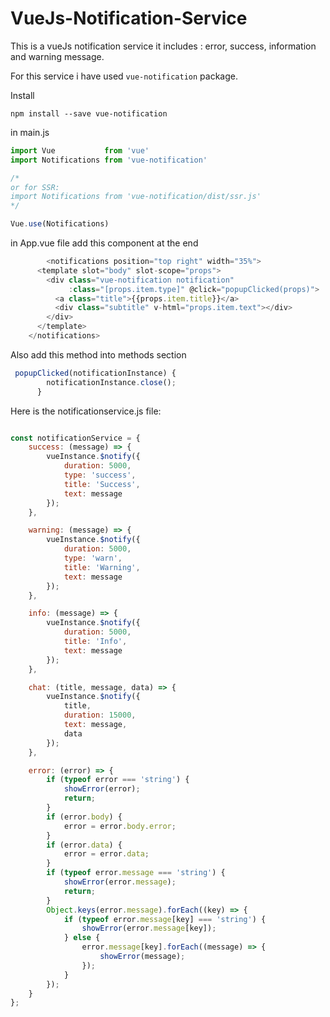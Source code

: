 # VueJs-Notification-Service
This is a vueJs notification service 
it includes :
error,
success,
information and warning message.

For this service i have used `vue-notification` package.

Install

`npm install --save vue-notification`

in main.js
``` javascript
import Vue           from 'vue'
import Notifications from 'vue-notification'

/*
or for SSR:
import Notifications from 'vue-notification/dist/ssr.js'
*/

Vue.use(Notifications)
```
in App.vue file add this component at the end 
``` javascript 
        <notifications position="top right" width="35%">
      <template slot="body" slot-scope="props">
        <div class="vue-notification notification"
             :class="[props.item.type]" @click="popupClicked(props)">
          <a class="title">{{props.item.title}}</a>
          <div class="subtitle" v-html="props.item.text"></div>
        </div>
      </template>
    </notifications>
```

Also add this method into methods section
``` javascript
 popupClicked(notificationInstance) {
        notificationInstance.close();
      }
```

Here is the notificationservice.js file:


``` javascript

const notificationService = {
    success: (message) => {
        vueInstance.$notify({
            duration: 5000,
            type: 'success',
            title: 'Success',
            text: message
        });
    },

    warning: (message) => {
        vueInstance.$notify({
            duration: 5000,
            type: 'warn',
            title: 'Warning',
            text: message
        });
    },

    info: (message) => {
        vueInstance.$notify({
            duration: 5000,
            title: 'Info',
            text: message
        });
    },

    chat: (title, message, data) => {
        vueInstance.$notify({
            title,
            duration: 15000,
            text: message,
            data
        });
    },

    error: (error) => {
        if (typeof error === 'string') {
            showError(error);
            return;
        }
        if (error.body) {
            error = error.body.error;
        }
        if (error.data) {
            error = error.data;
        }
        if (typeof error.message === 'string') {
            showError(error.message);
            return;
        }
        Object.keys(error.message).forEach((key) => {
            if (typeof error.message[key] === 'string') {
                showError(error.message[key]);
            } else {
                error.message[key].forEach((message) => {
                    showError(message);
                });
            }
        });
    }
};
